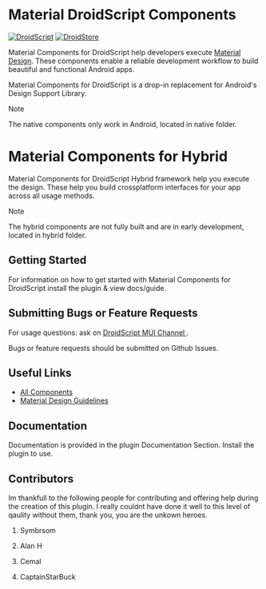 

# Material DroidScript Components

[![DroidScript](https://img.shields.io/badge/%E2%9D%A4-DroidScript-brightgreen?style=for-the-badge&labelColor=32c974&color=41db84&logoColor=violet)](http://droidscript.org)
[![DroidStore](https://img.shields.io/badge/DroidStore-Download%20Plugin-brightgreen?style=for-the-badge&labelColor=2196F3&color=217cf4)](https://ds.justplayer.de/uploads/material-design)


Material Components for DroidScript  help developers execute
[Material Design](https://www.material.io). These components
enable a reliable development workflow to build beautiful and functional Android apps.

Material Components for DroidScript is a drop-in replacement for Android's
Design Support Library.

> [!NOTE]
> The native components only work in Android, located in native folder.


# Material Components for Hybrid

Material Components for DroidScript Hybrid framework help
you execute the design. These help you build crossplatform interfaces for your app
across all usage methods.

> [!NOTE]
> The hybrid components are not fully built and are in early development, located in hybrid folder.


## Getting Started

For information on how to get started with Material Components for DroidScript
install the plugin & view docs/guide.

## Submitting Bugs or Feature Requests

For usage questions: ask on
[DroidScript MUI Channel ](https://discord.com/channels/985908716060684388/985937795111583804).

Bugs or feature requests should be submitted on Github Issues.

## Useful Links
- [All Components](https://m3.material.io/components)
- [Material Design Guidelines](https://material.google.com)

## Documentation

Documentation is provided in the plugin Documentation Section.
Install the plugin to use.

## Contributors

Im thankfull to the following people for contributing and offering help during the creation of this plugin.
I really couldnt have done it well to this level of qaulity without them, thank you, you are the unkown heroes.

1. Symbrsom 

2. Alan H 

4. Cemal

5. CaptainStarBuck 
